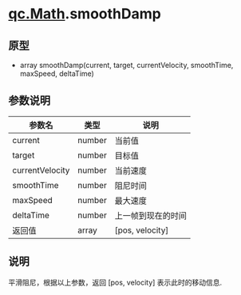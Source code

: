 # [qc.Math](README.md).smoothDamp

## 原型
* array smoothDamp(current, target, currentVelocity, smoothTime, maxSpeed, deltaTime)

## 参数说明
| 参数名 | 类型 | 说明 |
| ------------- | ------------- | -------------|
| current | number | 当前值 |
| target | number | 目标值 |
| currentVelocity | number | 当前速度 |
| smoothTime | number | 阻尼时间 |
| maxSpeed | number | 最大速度 |
| deltaTime | number | 上一帧到现在的时间 |
| 返回值 | array | [pos, velocity]|

## 说明
平滑阻尼，根据以上参数，返回 [pos, velocity] 表示此时的移动信息.
